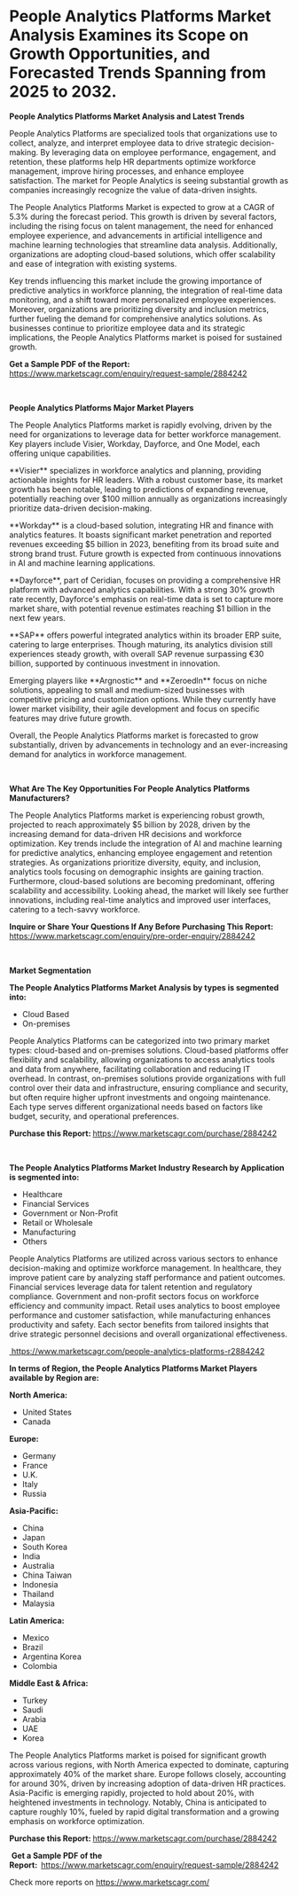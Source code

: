 <p><h1>People Analytics Platforms Market Analysis Examines its Scope on Growth Opportunities, and Forecasted Trends Spanning from 2025 to 2032.</h1></p><p><strong>People Analytics Platforms Market Analysis and Latest Trends</strong></p>
<p><p>People Analytics Platforms are specialized tools that organizations use to collect, analyze, and interpret employee data to drive strategic decision-making. By leveraging data on employee performance, engagement, and retention, these platforms help HR departments optimize workforce management, improve hiring processes, and enhance employee satisfaction. The market for People Analytics is seeing substantial growth as companies increasingly recognize the value of data-driven insights.</p><p>The People Analytics Platforms Market is expected to grow at a CAGR of 5.3% during the forecast period. This growth is driven by several factors, including the rising focus on talent management, the need for enhanced employee experience, and advancements in artificial intelligence and machine learning technologies that streamline data analysis. Additionally, organizations are adopting cloud-based solutions, which offer scalability and ease of integration with existing systems.</p><p>Key trends influencing this market include the growing importance of predictive analytics in workforce planning, the integration of real-time data monitoring, and a shift toward more personalized employee experiences. Moreover, organizations are prioritizing diversity and inclusion metrics, further fueling the demand for comprehensive analytics solutions. As businesses continue to prioritize employee data and its strategic implications, the People Analytics Platforms market is poised for sustained growth.</p></p>
<p><strong>Get a Sample PDF of the Report:&nbsp;</strong> <a href="https://www.marketscagr.com/enquiry/request-sample/2884242?utm_campaign=2444&utm_medium=2&utm_source=Github&utm_content=ia&utm_term=13032025&utm_id=people-analytics-platforms">https://www.marketscagr.com/enquiry/request-sample/2884242</a></p>
<p>&nbsp;</p>
<p><strong>People Analytics Platforms Major Market Players</strong></p>
<p><p>The People Analytics Platforms market is rapidly evolving, driven by the need for organizations to leverage data for better workforce management. Key players include Visier, Workday, Dayforce, and One Model, each offering unique capabilities.</p><p>**Visier** specializes in workforce analytics and planning, providing actionable insights for HR leaders. With a robust customer base, its market growth has been notable, leading to predictions of expanding revenue, potentially reaching over $100 million annually as organizations increasingly prioritize data-driven decision-making.</p><p>**Workday** is a cloud-based solution, integrating HR and finance with analytics features. It boasts significant market penetration and reported revenues exceeding $5 billion in 2023, benefiting from its broad suite and strong brand trust. Future growth is expected from continuous innovations in AI and machine learning applications.</p><p>**Dayforce**, part of Ceridian, focuses on providing a comprehensive HR platform with advanced analytics capabilities. With a strong 30% growth rate recently, Dayforce's emphasis on real-time data is set to capture more market share, with potential revenue estimates reaching $1 billion in the next few years.</p><p>**SAP** offers powerful integrated analytics within its broader ERP suite, catering to large enterprises. Though maturing, its analytics division still experiences steady growth, with overall SAP revenue surpassing €30 billion, supported by continuous investment in innovation.</p><p>Emerging players like **Argnostic** and **Zeroedln** focus on niche solutions, appealing to small and medium-sized businesses with competitive pricing and customization options. While they currently have lower market visibility, their agile development and focus on specific features may drive future growth.</p><p>Overall, the People Analytics Platforms market is forecasted to grow substantially, driven by advancements in technology and an ever-increasing demand for analytics in workforce management.</p></p>
<p>&nbsp;</p>
<p><strong>What Are The Key Opportunities For People Analytics Platforms Manufacturers?</strong></p>
<p><p>The People Analytics Platforms market is experiencing robust growth, projected to reach approximately $5 billion by 2028, driven by the increasing demand for data-driven HR decisions and workforce optimization. Key trends include the integration of AI and machine learning for predictive analytics, enhancing employee engagement and retention strategies. As organizations prioritize diversity, equity, and inclusion, analytics tools focusing on demographic insights are gaining traction. Furthermore, cloud-based solutions are becoming predominant, offering scalability and accessibility. Looking ahead, the market will likely see further innovations, including real-time analytics and improved user interfaces, catering to a tech-savvy workforce.</p></p>
<p><strong>Inquire or Share Your Questions If Any Before Purchasing This Report:</strong> <a href="https://www.marketscagr.com/enquiry/pre-order-enquiry/2884242?utm_campaign=2444&utm_medium=2&utm_source=Github&utm_content=ia&utm_term=13032025&utm_id=people-analytics-platforms">https://www.marketscagr.com/enquiry/pre-order-enquiry/2884242</a></p>
<p>&nbsp;</p>
<p><strong>Market Segmentation</strong></p>
<p><strong>The People Analytics Platforms Market Analysis by types is segmented into:</strong></p>
<p><ul><li>Cloud Based</li><li>On-premises</li></ul></p>
<p><p>People Analytics Platforms can be categorized into two primary market types: cloud-based and on-premises solutions. Cloud-based platforms offer flexibility and scalability, allowing organizations to access analytics tools and data from anywhere, facilitating collaboration and reducing IT overhead. In contrast, on-premises solutions provide organizations with full control over their data and infrastructure, ensuring compliance and security, but often require higher upfront investments and ongoing maintenance. Each type serves different organizational needs based on factors like budget, security, and operational preferences.</p></p>
<p><strong>Purchase this Report:&nbsp;</strong><a href="https://www.marketscagr.com/purchase/2884242?utm_campaign=2444&utm_medium=2&utm_source=Github&utm_content=ia&utm_term=13032025&utm_id=people-analytics-platforms">https://www.marketscagr.com/purchase/2884242</a></p>
<p>&nbsp;</p>
<p><strong>The People Analytics Platforms Market Industry Research by Application is segmented into:</strong></p>
<p><ul><li>Healthcare</li><li>Financial Services</li><li>Government or Non-Profit</li><li>Retail or Wholesale</li><li>Manufacturing</li><li>Others</li></ul></p>
<p><p>People Analytics Platforms are utilized across various sectors to enhance decision-making and optimize workforce management. In healthcare, they improve patient care by analyzing staff performance and patient outcomes. Financial services leverage data for talent retention and regulatory compliance. Government and non-profit sectors focus on workforce efficiency and community impact. Retail uses analytics to boost employee performance and customer satisfaction, while manufacturing enhances productivity and safety. Each sector benefits from tailored insights that drive strategic personnel decisions and overall organizational effectiveness.</p></p>
<p><a href="https://www.marketscagr.com/people-analytics-platforms-r2884242?utm_campaign=2444&utm_medium=2&utm_source=Github&utm_content=ia&utm_term=13032025&utm_id=people-analytics-platforms">&nbsp;https://www.marketscagr.com/people-analytics-platforms-r2884242</a></p>
<p><strong>In terms of Region, the People Analytics Platforms Market Players available by Region are:</strong></p>
<p>
    <p> <strong> North America: </strong>
        <ul>
            <li>United States</li>
            <li>Canada</li>
        </ul>
        </p> 
    <p> <strong> Europe: </strong>
        <ul>
            <li>Germany</li>
            <li>France</li>
            <li>U.K.</li>
            <li>Italy</li>
            <li>Russia</li>
        </ul>
        </p> 
    <p> <strong> Asia-Pacific: </strong>
        <ul>
            <li>China</li>
            <li>Japan</li>
            <li>South Korea</li>
            <li>India</li>
            <li>Australia</li>
            <li>China Taiwan</li>
            <li>Indonesia</li>
            <li>Thailand</li>
            <li>Malaysia</li>
        </ul>
        </p> 
    <p> <strong> Latin America: </strong>
        <ul>
            <li>Mexico</li>
            <li>Brazil</li>
            <li>Argentina Korea</li>
            <li>Colombia</li>
        </ul>
        </p> 
    <p> <strong> Middle East & Africa: </strong>
        <ul>
            <li>Turkey</li>
            <li>Saudi</li>
            <li>Arabia</li>
            <li>UAE</li>
            <li>Korea</li>
        </ul>
    </p>
    </p>
<p><p>The People Analytics Platforms market is poised for significant growth across various regions, with North America expected to dominate, capturing approximately 40% of the market share. Europe follows closely, accounting for around 30%, driven by increasing adoption of data-driven HR practices. Asia-Pacific is emerging rapidly, projected to hold about 20%, with heightened investments in technology. Notably, China is anticipated to capture roughly 10%, fueled by rapid digital transformation and a growing emphasis on workforce optimization.</p></p>
<p><strong>Purchase this Report: </strong><a href="https://www.marketscagr.com/purchase/2884242?utm_campaign=2444&utm_medium=2&utm_source=Github&utm_content=ia&utm_term=13032025&utm_id=people-analytics-platforms">https://www.marketscagr.com/purchase/2884242</a></p>
<p>&nbsp;<strong>Get a Sample PDF of the Report:&nbsp;&nbsp;</strong><a href="https://www.marketscagr.com/enquiry/request-sample/2884242?utm_campaign=2444&utm_medium=2&utm_source=Github&utm_content=ia&utm_term=13032025&utm_id=people-analytics-platforms">https://www.marketscagr.com/enquiry/request-sample/2884242</a></p>
<p><strong></strong></p>
<p>Check more reports on <a href="https://www.marketscagr.com/?utm_campaign=2444&utm_medium=2&utm_source=Github&utm_content=ia&utm_term=13032025&utm_id=people-analytics-platforms">https://www.marketscagr.com/</a></p>